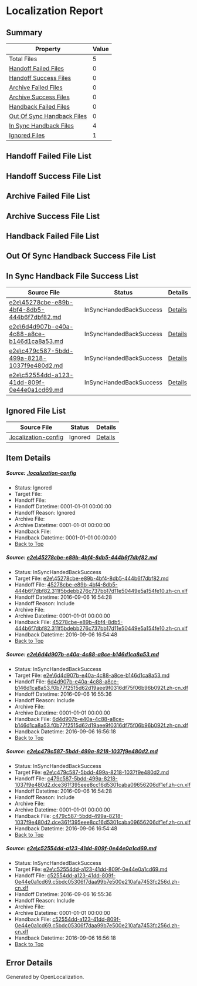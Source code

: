 # <a name='report-top'></a> Localization Report

## Summary
 Property | Value 
 -------- | ----- 
 Total Files | 5
[ Handoff Failed Files ](#handoff-failed-list)| 0
[ Handoff Success Files ](#handoff-success-list)| 0
[ Archive Failed Files ](#archive-failed-list)| 0
[ Archive Success Files ](#archive-success-list)| 0
[ Handback Failed Files ](#handback-failed-list)| 0
[ Out Of Sync Handback Files ](#outofsync-handback-success-list)| 0
[ In Sync Handback Files ](#insync-handback-success-list)| 4
[ Ignored Files ](#ignored-list)| 1

## <a name='handoff-failed-list'></a> Handoff Failed File List

## <a name='handoff-success-list'></a> Handoff Success File List

## <a name='archive-failed-list'></a> Archive Failed File List

## <a name='archive-success-list'></a> Archive Success File List

## <a name='handback-failed-list'></a> Handback Failed File List

## <a name='outofsync-handback-success-list'></a> Out Of Sync Handback Success File List

## <a name='insync-handback-success-list'></a> In Sync Handback File Success List
 Source File | Status | Details 
 ----------- | ------ | ------- 
 [e2e\45278cbe-e89b-4bf4-8db5-444b6f7dbf82.md](https://github.com/OpenLocalizationTestOrg/ol-test0/blob/4fcbc675171f7e4bac706b9ae590f5e025145601/e2e/45278cbe-e89b-4bf4-8db5-444b6f7dbf82.md) | InSyncHandedBackSuccess | [Details](#a54ea5b73a1fa93e1a91ff6454876fc41687bfed1)
 [e2e\6d4d907b-e40a-4c88-a8ce-b146d1ca8a53.md](https://github.com/OpenLocalizationTestOrg/ol-test0/blob/6b3603e82239ac12c85bdadfaa7adc8915d020d4/e2e/6d4d907b-e40a-4c88-a8ce-b146d1ca8a53.md) | InSyncHandedBackSuccess | [Details](#09726b210cdd671638d530658c3adb654ed89b242)
 [e2e\c479c587-5bdd-499a-8218-1037f9e480d2.md](https://github.com/OpenLocalizationTestOrg/ol-test0/blob/4fcbc675171f7e4bac706b9ae590f5e025145601/e2e/c479c587-5bdd-499a-8218-1037f9e480d2.md) | InSyncHandedBackSuccess | [Details](#747bbda8da3ca41468264b44dfa3bd2dd235ab993)
 [e2e\c52554dd-a123-41dd-809f-0e44e0a1cd69.md](https://github.com/OpenLocalizationTestOrg/ol-test0/blob/6b3603e82239ac12c85bdadfaa7adc8915d020d4/e2e/c52554dd-a123-41dd-809f-0e44e0a1cd69.md) | InSyncHandedBackSuccess | [Details](#2950c568417c89219f6c0668c9f57ac290b692b24)

## <a name='ignored-list'></a> Ignored File List
 Source File | Status | Details 
 ----------- | ------ | ------- 
 [.localization-config](https://github.com/OpenLocalizationTestOrg/ol-test0/blob/6b3603e82239ac12c85bdadfaa7adc8915d020d4/.localization-config) | Ignored | [Details](#3d4f252ac210baf56311d7e97dcc2db10974dbd20)

## Item Details
##### <a name='3d4f252ac210baf56311d7e97dcc2db10974dbd20'></a> Source: [.localization-config](https://github.com/OpenLocalizationTestOrg/ol-test0/blob/6b3603e82239ac12c85bdadfaa7adc8915d020d4/.localization-config)
* Status: Ignored
* Target File: 
* Handoff File: 
* Handoff Datetime: 0001-01-01 00:00:00
* Handoff Reason: Ignored
* Archive File: 
* Archive Datetime: 0001-01-01 00:00:00
* Handback File: 
* Handback Datetime: 0001-01-01 00:00:00
* [Back to Top](#report-top)

##### <a name='a54ea5b73a1fa93e1a91ff6454876fc41687bfed1'></a> Source: [e2e\45278cbe-e89b-4bf4-8db5-444b6f7dbf82.md](https://github.com/OpenLocalizationTestOrg/ol-test0/blob/4fcbc675171f7e4bac706b9ae590f5e025145601/e2e/45278cbe-e89b-4bf4-8db5-444b6f7dbf82.md)
* Status: InSyncHandedBackSuccess
* Target File: [e2e\45278cbe-e89b-4bf4-8db5-444b6f7dbf82.md](https://github.com/OpenLocalizationTestOrg/ol-test0-zhcn/blob/0a72d3b799f1ab0a9970fcbf98d92d8fa935d263/e2e/45278cbe-e89b-4bf4-8db5-444b6f7dbf82.md)
* Handoff File: [45278cbe-e89b-4bf4-8db5-444b6f7dbf82.311f5bdebb276c737bb17d11e50449e5a154fe10.zh-cn.xlf](https://github.com/OpenLocalizationTestOrg/ol-test0-handoff/blob/4c0768063cec67d8967d75b3a50bffddded24b9f/ol-handoff/OpenLocalizationTestOrg/ol-test0-zhcn/ci/high/45278cbe-e89b-4bf4-8db5-444b6f7dbf82.311f5bdebb276c737bb17d11e50449e5a154fe10.zh-cn.xlf)
* Handoff Datetime: 2016-09-06 16:54:28
* Handoff Reason: Include
* Archive File: 
* Archive Datetime: 0001-01-01 00:00:00
* Handback File: [45278cbe-e89b-4bf4-8db5-444b6f7dbf82.311f5bdebb276c737bb17d11e50449e5a154fe10.zh-cn.xlf](https://github.com/OpenLocalizationTestOrg/ol-test0-handback/blob/23331c0aeec662f4098327a06d9ad6664aa32aac/ol-handback/OpenLocalizationTestOrg/ol-test0-zhcn/ci/high/45278cbe-e89b-4bf4-8db5-444b6f7dbf82.311f5bdebb276c737bb17d11e50449e5a154fe10.zh-cn.xlf)
* Handback Datetime: 2016-09-06 16:54:48
* [Back to Top](#report-top)

##### <a name='09726b210cdd671638d530658c3adb654ed89b242'></a> Source: [e2e\6d4d907b-e40a-4c88-a8ce-b146d1ca8a53.md](https://github.com/OpenLocalizationTestOrg/ol-test0/blob/6b3603e82239ac12c85bdadfaa7adc8915d020d4/e2e/6d4d907b-e40a-4c88-a8ce-b146d1ca8a53.md)
* Status: InSyncHandedBackSuccess
* Target File: [e2e\6d4d907b-e40a-4c88-a8ce-b146d1ca8a53.md](https://github.com/OpenLocalizationTestOrg/ol-test0-zhcn/blob/64c2027516c6226fd40976b9e5648725f2609d63/e2e/6d4d907b-e40a-4c88-a8ce-b146d1ca8a53.md)
* Handoff File: [6d4d907b-e40a-4c88-a8ce-b146d1ca8a53.f0b77f2515d62d19aee9f0316df75f06b96b092f.zh-cn.xlf](https://github.com/OpenLocalizationTestOrg/ol-test0-handoff/blob/6c19d5a09907c8bdee2d75d17a95a3bcfcbfe7f5/ol-handoff/OpenLocalizationTestOrg/ol-test0-zhcn/ci/ht/6d4d907b-e40a-4c88-a8ce-b146d1ca8a53.f0b77f2515d62d19aee9f0316df75f06b96b092f.zh-cn.xlf)
* Handoff Datetime: 2016-09-06 16:55:36
* Handoff Reason: Include
* Archive File: 
* Archive Datetime: 0001-01-01 00:00:00
* Handback File: [6d4d907b-e40a-4c88-a8ce-b146d1ca8a53.f0b77f2515d62d19aee9f0316df75f06b96b092f.zh-cn.xlf](https://github.com/OpenLocalizationTestOrg/ol-test0-handback/blob/4f232b686a7c29acb6e1d6273bcc7d64e28c6528/ol-handback/OpenLocalizationTestOrg/ol-test0-zhcn/ci/ht/6d4d907b-e40a-4c88-a8ce-b146d1ca8a53.f0b77f2515d62d19aee9f0316df75f06b96b092f.zh-cn.xlf)
* Handback Datetime: 2016-09-06 16:56:18
* [Back to Top](#report-top)

##### <a name='747bbda8da3ca41468264b44dfa3bd2dd235ab993'></a> Source: [e2e\c479c587-5bdd-499a-8218-1037f9e480d2.md](https://github.com/OpenLocalizationTestOrg/ol-test0/blob/4fcbc675171f7e4bac706b9ae590f5e025145601/e2e/c479c587-5bdd-499a-8218-1037f9e480d2.md)
* Status: InSyncHandedBackSuccess
* Target File: [e2e\c479c587-5bdd-499a-8218-1037f9e480d2.md](https://github.com/OpenLocalizationTestOrg/ol-test0-zhcn/blob/0a72d3b799f1ab0a9970fcbf98d92d8fa935d263/e2e/c479c587-5bdd-499a-8218-1037f9e480d2.md)
* Handoff File: [c479c587-5bdd-499a-8218-1037f9e480d2.dce361f395eee8cc16d5301caba09656206df1ef.zh-cn.xlf](https://github.com/OpenLocalizationTestOrg/ol-test0-handoff/blob/4c0768063cec67d8967d75b3a50bffddded24b9f/ol-handoff/OpenLocalizationTestOrg/ol-test0-zhcn/ci/high/c479c587-5bdd-499a-8218-1037f9e480d2.dce361f395eee8cc16d5301caba09656206df1ef.zh-cn.xlf)
* Handoff Datetime: 2016-09-06 16:54:28
* Handoff Reason: Include
* Archive File: 
* Archive Datetime: 0001-01-01 00:00:00
* Handback File: [c479c587-5bdd-499a-8218-1037f9e480d2.dce361f395eee8cc16d5301caba09656206df1ef.zh-cn.xlf](https://github.com/OpenLocalizationTestOrg/ol-test0-handback/blob/23331c0aeec662f4098327a06d9ad6664aa32aac/ol-handback/OpenLocalizationTestOrg/ol-test0-zhcn/ci/high/c479c587-5bdd-499a-8218-1037f9e480d2.dce361f395eee8cc16d5301caba09656206df1ef.zh-cn.xlf)
* Handback Datetime: 2016-09-06 16:54:48
* [Back to Top](#report-top)

##### <a name='2950c568417c89219f6c0668c9f57ac290b692b24'></a> Source: [e2e\c52554dd-a123-41dd-809f-0e44e0a1cd69.md](https://github.com/OpenLocalizationTestOrg/ol-test0/blob/6b3603e82239ac12c85bdadfaa7adc8915d020d4/e2e/c52554dd-a123-41dd-809f-0e44e0a1cd69.md)
* Status: InSyncHandedBackSuccess
* Target File: [e2e\c52554dd-a123-41dd-809f-0e44e0a1cd69.md](https://github.com/OpenLocalizationTestOrg/ol-test0-zhcn/blob/64c2027516c6226fd40976b9e5648725f2609d63/e2e/c52554dd-a123-41dd-809f-0e44e0a1cd69.md)
* Handoff File: [c52554dd-a123-41dd-809f-0e44e0a1cd69.c5bdc05306f7daa99b7e500e210afa7453fc256d.zh-cn.xlf](https://github.com/OpenLocalizationTestOrg/ol-test0-handoff/blob/6c19d5a09907c8bdee2d75d17a95a3bcfcbfe7f5/ol-handoff/OpenLocalizationTestOrg/ol-test0-zhcn/ci/ht/c52554dd-a123-41dd-809f-0e44e0a1cd69.c5bdc05306f7daa99b7e500e210afa7453fc256d.zh-cn.xlf)
* Handoff Datetime: 2016-09-06 16:55:36
* Handoff Reason: Include
* Archive File: 
* Archive Datetime: 0001-01-01 00:00:00
* Handback File: [c52554dd-a123-41dd-809f-0e44e0a1cd69.c5bdc05306f7daa99b7e500e210afa7453fc256d.zh-cn.xlf](https://github.com/OpenLocalizationTestOrg/ol-test0-handback/blob/4f232b686a7c29acb6e1d6273bcc7d64e28c6528/ol-handback/OpenLocalizationTestOrg/ol-test0-zhcn/ci/ht/c52554dd-a123-41dd-809f-0e44e0a1cd69.c5bdc05306f7daa99b7e500e210afa7453fc256d.zh-cn.xlf)
* Handback Datetime: 2016-09-06 16:56:18
* [Back to Top](#report-top)


## Error Details

Generated by OpenLocalization.
